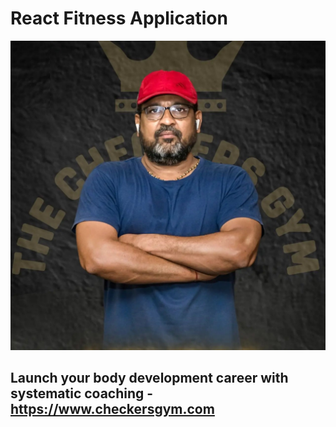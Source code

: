 # React Fitness Application

![React Fitness Application](https://raw.githubusercontent.com/gokulsaraswat/checkers_gym/main/src/assets/images/banner.png)

## Launch your body development career with systematic coaching - https://www.checkersgym.com
